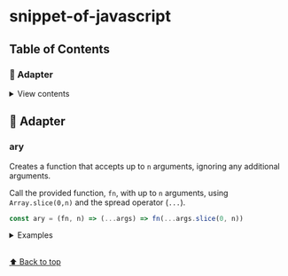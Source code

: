 # snippet-of-javascript

## Table of Contents

### 🔌 Adapter

<details>
<summary>View contents</summary>

* [`ary`](#ary)

</details>

## 🔌 Adapter

### ary

Creates a function that accepts up to `n` arguments, ignoring any additional arguments.

Call the provided function, `fn`, with up to `n` arguments, using `Array.slice(0,n)` and the spread operator (`...`).

```js
const ary = (fn, n) => (...args) => fn(...args.slice(0, n))
```

<details>
<summary>Examples</summary>

```js
const firstTwoMax = ary(Math.max, 2)
;[[2, 6, 'a'], [8, 4, 6], [10]].map(x => firstTwoMax(...x)) // [6, 8, 10]
```

</details>

<br>[⬆ Back to top](#table-of-contents)
